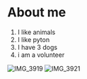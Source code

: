 # About me

1. I like animals
2. I like pyton
3. I have 3 dogs
4. i am a volunteer

![IMG_3919](https://user-images.githubusercontent.com/120400055/208654187-1f82401e-8438-479e-b498-f227140b32a6.JPG)
![IMG_3921](https://user-images.githubusercontent.com/120400055/208654221-47591f26-c1e0-49d8-bd09-59699afb14e8.JPG)
